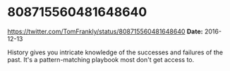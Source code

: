# 808715560481648640
https://twitter.com/TomFrankly/status/808715560481648640
**Date:** 2016-12-13

History gives you intricate knowledge of the successes and failures of the past. It's a pattern-matching playbook most don't get access to.
